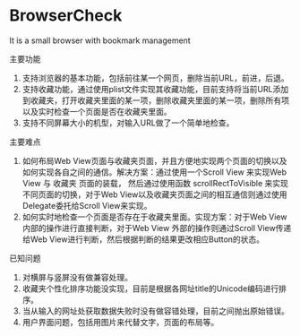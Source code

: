 BrowserCheck 
============
It is a small browser with bookmark management

主要功能

1. 支持浏览器的基本功能，包括前往某一个网页，删除当前URL，前进，后退。
2. 支持收藏功能，通过使用plist文件实现其收藏功能，目前支持将当前URL添加到收藏夹，打开收藏夹里面的某一项，删除收藏夹里面的某一项，删除所有项以及实时检查一个页面是否在收藏夹里面。
3. 支持不同屏幕大小的机型，对输入URL做了一个简单地检查。

主要难点

1. 如何布局Web View页面与收藏夹页面，并且方便地实现两个页面的切换以及如何实现各自之间的通信。解决方案：通过使用一个Scroll View 来实现Web View 与 收藏夹 页面的装载， 然后通过使用函数 scrollRectToVisible 来实现不同页面的切换，对于Web View以及收藏夹页面之间的相互通信则通过使用Delegate委托给Scroll View来实现。
2. 如何实时地检查一个页面是否存在于收藏夹里面。实现方案：对于Web View内部的操作进行直接判断，对于Web View 外部的操作则通过Scroll View传递给Web View进行判断，然后根据判断的结果更改相应Button的状态。

已知问题

1. 对横屏与竖屏没有做兼容处理。
2. 收藏夹个性化排序功能没实现，目前是根据各网址title的Unicode编码进行排序。
3. 当从输入的网址处获取数据失败时没有做容错处理，目前之间抛出原始错误。
4. 用户界面问题，包括用图片来代替文字，页面的布局等。
